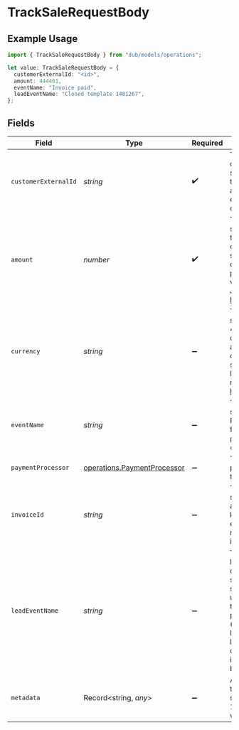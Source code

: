 # TrackSaleRequestBody

## Example Usage

```typescript
import { TrackSaleRequestBody } from "dub/models/operations";

let value: TrackSaleRequestBody = {
  customerExternalId: "<id>",
  amount: 444461,
  eventName: "Invoice paid",
  leadEventName: "Cloned template 1481267",
};
```

## Fields

| Field                                                                                                                                                                                                                                               | Type                                                                                                                                                                                                                                                | Required                                                                                                                                                                                                                                            | Description                                                                                                                                                                                                                                         | Example                                                                                                                                                                                                                                             |
| --------------------------------------------------------------------------------------------------------------------------------------------------------------------------------------------------------------------------------------------------- | --------------------------------------------------------------------------------------------------------------------------------------------------------------------------------------------------------------------------------------------------- | --------------------------------------------------------------------------------------------------------------------------------------------------------------------------------------------------------------------------------------------------- | --------------------------------------------------------------------------------------------------------------------------------------------------------------------------------------------------------------------------------------------------- | --------------------------------------------------------------------------------------------------------------------------------------------------------------------------------------------------------------------------------------------------- |
| `customerExternalId`                                                                                                                                                                                                                                | *string*                                                                                                                                                                                                                                            | :heavy_check_mark:                                                                                                                                                                                                                                  | The unique ID of the customer in your system. Will be used to identify and attribute all future events to this customer.                                                                                                                            |                                                                                                                                                                                                                                                     |
| `amount`                                                                                                                                                                                                                                            | *number*                                                                                                                                                                                                                                            | :heavy_check_mark:                                                                                                                                                                                                                                  | The amount of the sale in cents (for all two-decimal currencies). If the sale is in a zero-decimal currency, pass the full integer value (e.g. `1437` JPY). Learn more: https://d.to/currency                                                       |                                                                                                                                                                                                                                                     |
| `currency`                                                                                                                                                                                                                                          | *string*                                                                                                                                                                                                                                            | :heavy_minus_sign:                                                                                                                                                                                                                                  | The currency of the sale. Accepts ISO 4217 currency codes. Sales will be automatically converted and stored as USD at the latest exchange rates. Learn more: https://d.to/currency                                                                  |                                                                                                                                                                                                                                                     |
| `eventName`                                                                                                                                                                                                                                         | *string*                                                                                                                                                                                                                                            | :heavy_minus_sign:                                                                                                                                                                                                                                  | The name of the sale event. Recommended format: `Invoice paid` or `Subscription created`.                                                                                                                                                           | Invoice paid                                                                                                                                                                                                                                        |
| `paymentProcessor`                                                                                                                                                                                                                                  | [operations.PaymentProcessor](../../models/operations/paymentprocessor.md)                                                                                                                                                                          | :heavy_minus_sign:                                                                                                                                                                                                                                  | The payment processor via which the sale was made.                                                                                                                                                                                                  |                                                                                                                                                                                                                                                     |
| `invoiceId`                                                                                                                                                                                                                                         | *string*                                                                                                                                                                                                                                            | :heavy_minus_sign:                                                                                                                                                                                                                                  | The invoice ID of the sale. Can be used as a idempotency key – only one sale event can be recorded for a given invoice ID.                                                                                                                          |                                                                                                                                                                                                                                                     |
| `leadEventName`                                                                                                                                                                                                                                     | *string*                                                                                                                                                                                                                                            | :heavy_minus_sign:                                                                                                                                                                                                                                  | The name of the lead event that occurred before the sale (case-sensitive). This is used to associate the sale event with a particular lead event (instead of the latest lead event for a link-customer combination, which is the default behavior). | Cloned template 1481267                                                                                                                                                                                                                             |
| `metadata`                                                                                                                                                                                                                                          | Record<string, *any*>                                                                                                                                                                                                                               | :heavy_minus_sign:                                                                                                                                                                                                                                  | Additional metadata to be stored with the sale event. Max 10,000 characters when stringified.                                                                                                                                                       |                                                                                                                                                                                                                                                     |